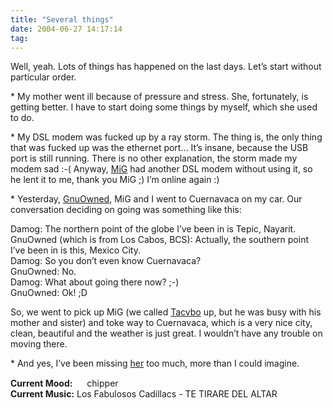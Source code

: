 ```yaml
---
title: "Several things"
date: 2004-06-27 14:17:14
tag: 
---
```

<p>Well, yeah. Lots of things has happened on the last days. Let&#8217;s start without particular order.</p>

<p>* My mother went ill because of pressure and stress. She, fortunately, is getting better. I have to start doing some things by myself, which she used to do.</p>

<p>* My DSL modem was fucked up by a ray storm. The thing is, the only thing that was fucked up was the ethernet port&#8230; It&#8217;s insane, because the USB port is still running. There is no other explanation, the storm made my modem sad :-( Anyway, <a href="http://www.mig-29.net/">MiG</a> had another DSL modem without using it, so he lent it to me, thank you MiG ;) I&#8217;m online again :)</p>

<p>* Yesterday, <a href="http://www.gnuowned.tk/">GnuOwned</a>, MiG and I went to Cuernavaca on my car. Our conversation deciding on going was something like this:</p>

<p>Damog: The northern point of the globe I&#8217;ve been in is Tepic, Nayarit.<br/>
GnuOwned (which is from Los Cabos, BCS): Actually, the southern point I&#8217;ve been in is this, Mexico City.<br/>
Damog: So you don&#8217;t even know Cuernavaca?<br/>
GnuOwned: No.<br/>
Damog: What about going there now? ;-)<br/>
GnuOwned: Ok! ;D</p>

<p>So, we went to pick up MiG (we called <a href="http://www.damog.net//">Tacvbo</a> up, but he was busy with his mother and sister) and toke way to Cuernavaca, which is a very nice city, clean, beautiful and the weather is just great. I wouldn&#8217;t have any trouble on moving there.</p>

<p>* And yes, I&#8217;ve been missing <a href="http://skwinklaa.tripod.com/paralectoresimpacientes/">her</a> too much, more than I could imagine.</p>

<p><strong>Current Mood:</strong> <img width="15" height="15" src="http://stat.livejournal.com/img/mood/growf/smileys/smile.gif"/> chipper<br/><strong>Current Music:</strong> Los Fabulosos Cadillacs - TE TIRARE DEL ALTAR</p>
